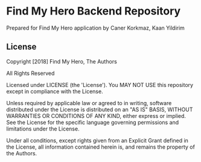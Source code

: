 # Find My Hero Backend Repository

Prepared for Find My Hero application by Caner Korkmaz, Kaan Yildirim

## License

Copyright [2018] Find My Hero, The Authors

All Rights Reserved

Licensed under LICENSE (the 'License'). You MAY NOT USE this repository except in compliance with the License.

Unless required by applicable law or agreed to in writing, software distributed under the License is distributed on an "AS IS" BASIS, WITHOUT WARRANTIES OR CONDITIONS OF ANY KIND, either express or implied. See the License for the specific language governing permissions and limitations under the License.

Under all conditions, except rights given from an Explicit Grant defined in the License, all information contained herein is, and remains the property of the Authors.
